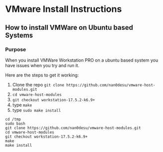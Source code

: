 # VMware Install Instructions

## How to install VMWare on Ubuntu based Systems

### Purpose
When you install VMWare Workstation PRO on a ubuntu based system you have issues when you try and run it.

Here are the steps to get it working:

1) Clone the repo `git clone https://github.com/nan0desu/vmware-host-modules.git`
2) `cd vmware-host-modules`
3) `git checkout workstation-17.5.2-k6.9+`
4) type `make`
5) type `sudo make install`




```
cd /tmp
sudo bash
git clone https://github.com/nan0desu/vmware-host-modules.git
cd vmware-host-modules
git checkout workstation-17.5.2-k6.9+
make
make install
```

